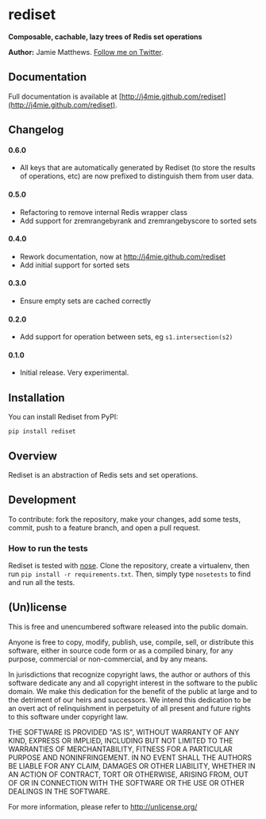 # rediset

**Composable, cachable, lazy trees of Redis set operations**

**Author:** Jamie Matthews. [Follow me on Twitter](http://twitter.com/j4mie).

## Documentation

Full documentation is available at [http://j4mie.github.com/rediset](http://j4mie.github.com/rediset).

## Changelog

#### 0.6.0

* All keys that are automatically generated by Rediset (to store the results
  of operations, etc) are now prefixed to distinguish them from user data.

#### 0.5.0

* Refactoring to remove internal Redis wrapper class
* Add support for zremrangebyrank and zremrangebyscore to sorted sets

#### 0.4.0

* Rework documentation, now at http://j4mie.github.com/rediset
* Add initial support for sorted sets

#### 0.3.0

* Ensure empty sets are cached correctly

#### 0.2.0

* Add support for operation between sets, eg `s1.intersection(s2)`

#### 0.1.0

* Initial release. Very experimental.

## Installation

You can install Rediset from PyPI:

    pip install rediset

## Overview

Rediset is an abstraction of Redis sets and set operations.

## Development

To contribute: fork the repository, make your changes, add some tests, commit,
push to a feature branch, and open a pull request.

### How to run the tests

Rediset is tested with [nose](http://nose.readthedocs.org). Clone the repository,
create a virtualenv, then run `pip install -r requirements.txt`. Then, simply type
`nosetests` to find and run all the tests.

## (Un)license

This is free and unencumbered software released into the public domain.

Anyone is free to copy, modify, publish, use, compile, sell, or distribute this
software, either in source code form or as a compiled binary, for any purpose,
commercial or non-commercial, and by any means.

In jurisdictions that recognize copyright laws, the author or authors of this
software dedicate any and all copyright interest in the software to the public
domain. We make this dedication for the benefit of the public at large and to
the detriment of our heirs and successors. We intend this dedication to be an
overt act of relinquishment in perpetuity of all present and future rights to
this software under copyright law.

THE SOFTWARE IS PROVIDED "AS IS", WITHOUT WARRANTY OF ANY KIND, EXPRESS OR
IMPLIED, INCLUDING BUT NOT LIMITED TO THE WARRANTIES OF MERCHANTABILITY, FITNESS
FOR A PARTICULAR PURPOSE AND NONINFRINGEMENT. IN NO EVENT SHALL THE AUTHORS BE
LIABLE FOR ANY CLAIM, DAMAGES OR OTHER LIABILITY, WHETHER IN AN ACTION OF
CONTRACT, TORT OR OTHERWISE, ARISING FROM, OUT OF OR IN CONNECTION WITH THE
SOFTWARE OR THE USE OR OTHER DEALINGS IN THE SOFTWARE.

For more information, please refer to <http://unlicense.org/>
